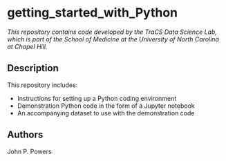 # getting_started_with_Python

*This repository contains code developed by the TraCS Data Science Lab, which is part of the School of Medicine at the University of North Carolina at Chapel Hill.*


## Description
This repository includes:
- Instructions for setting up a Python coding environment
- Demonstration Python code in the form of a Jupyter notebook
- An accompanying dataset to use with the demonstration code 


## Authors
John P. Powers 

